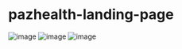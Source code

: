 # pazhealth-landing-page

![image](https://github.com/kaueyagoZ/pazhealth-landing-page/assets/88848395/682ce487-248f-4ef9-acb6-89eae6a13d1c)
![image](https://github.com/kaueyagoZ/pazhealth-landing-page/assets/88848395/70a89678-8dda-4bd4-ae7c-542f473a39e6)
![image](https://github.com/kaueyagoZ/pazhealth-landing-page/assets/88848395/5b52df0e-c902-4f2c-b103-7629c981d834)
